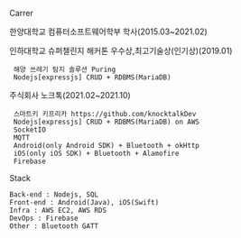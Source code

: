
 Carrer

 한양대학교 컴퓨터소프트웨어학부 학사(2015.03\~2021.02)
 
    
 
 인하대학교 슈퍼챌린지 해커톤 우수상,최고기술상(인기상)(2019.01)
 
     해양 쓰레기 탐지 솔루션 Puring
     Nodejs[expressjs] CRUD + RDBMS(MariaDB)
        
 주식회사 노크톡(2021.02\~2021.10)
 
     스마트키 키프리카 https://github.com/knocktalkDev
     Nodejs[expressjs] CRUD + RDBMS(MariaDB) on AWS     
     SocketIO     
     MQTT     
     Android(only Android SDK) + Bluetooth + okHttp     
     iOS(only iOS SDK) + Bluetooth + Alamofire     
     Firebase     

Stack


    Back-end : Nodejs, SQL  
    Front-end : Android(Java), iOS(Swift)
    Infra : AWS EC2, AWS RDS
    DevOps : Firebase
    Other : Bluetooth GATT


 
